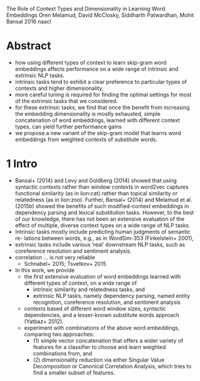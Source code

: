The Role of Context Types and Dimensionality in Learning Word Embeddings
Oren Melamud, David McClosky, Siddharth Patwardhan, Mohit Bansal
2016 naacl

# Abstract

* how using different types of context to learn skip-gram word embeddings
  affects performance on a wide range of intrinsic and extrinsic NLP tasks.
* intrinsic tasks tend to exhibit a clear preference to particular types of
  contexts and higher dimensionality,
* more careful tuning is required for finding the optimal settings for most of
  the extrinsic tasks that we considered.
* for these extrinsic tasks, we find that once the benefit from increasing the
  embedding dimensionality is mostly exhausted, simple concatenation of word
  embeddings, learned with different context types, can yield further
  performance gains
* we propose a new variant of the skip-gram model that learns word embeddings
  from weighted contexts of substitute words.

# 1 Intro

* Bansal+ (2014) and Levy and Goldberg (2014) showed that using
  syntactic contexts rather than window contexts in word2vec captures
  functional similarity (as in lion:cat) rather than topical similarity or
  relatedness (as in lion:zoo). Further, Bansal+ (2014) and Melamud et
  al. (2015b) showed the benefits of such modified-context embeddings in
  dependency parsing and lexical substitution tasks. However, to the best of
  our knowledge, there has not been an extensive evaluation of the effect of
  multiple, diverse context types on a wide range of NLP tasks.
* Intrinsic tasks mostly include predicting human judgments of semantic re-
  lations between words, e.g., as in WordSim-353 (Finkelstein+ 2001),
* extrinsic tasks include various ‘real’ downstream NLP tasks, such as
  coreference resolution and sentiment analysis.
* correlation ... is not very reliable
  * Schnabel+ 2015; Tsvetkov+ 2015
* In this work, we provide
  * the first extensive evaluation of word embeddings learned with different
    types of context, on a wide range of
    * intrinsic similarity and relatedness tasks, and
    * extrinsic NLP tasks, namely dependency parsing, named entity
      recognition, coreference resolution, and sentiment analysis
  * contexts based of different word window sizes, syntactic dependencies, and
    a lesser-known substitute words approach (Yatbaz+ 2012).
  * experiment with combinations of the above word embeddings, comparing two
    approaches:
    * (1) simple vector concatenation that offers a wider variety of features
      for a classifier to choose and learn weighted combinations from, and
    * (2) dimensionality reduction via either Singular Value Decomposition or
      Canonical Correlation Analysis, which tries to find a smaller subset of
      features.
